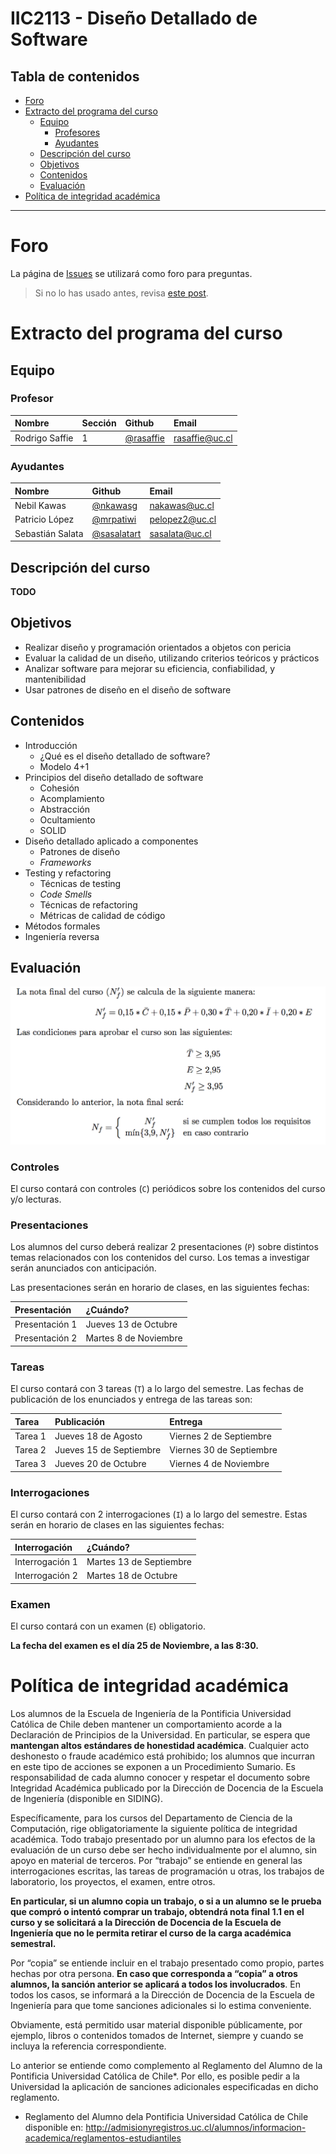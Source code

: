# IIC2113 - Diseño Detallado de Software

## Tabla de contenidos
* [Foro](#foro)
* [Extracto del programa del curso](#extracto-del-programa-del-curso)
    * [Equipo](#equipo)
        * [Profesores](#profesor)
        * [Ayudantes](#ayudantes)
    * [Descripción del curso](#descripción-del-curso)
    * [Objetivos](#objetivos)
    * [Contenidos](#contenidos)
    * [Evaluación](#evaluación)
* [Política de integridad académica](#política-de-integridad-académica)

---

# Foro

La página de [Issues](https://github.com/IIC2113-2016-2/syllabus/issues) se utilizará como foro para preguntas.

> Si no lo has usado antes, revisa [este post]( https://github.com/IIC2113-2016-2/syllabus/issues/1).

# Extracto del programa del curso

## Equipo

### Profesor

| Nombre               | Sección | Github        |  Email         |
|:-------------------- |:--------|:--------------| :--------------|
| Rodrigo Saffie       | 1       | [@rasaffie](https://github.com/rasaffie)       | [rasaffie@uc.cl](mailto:) |

### Ayudantes

| Nombre                | Github        | Email         |
|:--------------------- |:--------------|:--------------|
| Nebil Kawas           | [@nkawasg](https://github.com/nkawasg) | [nakawas@uc.cl](mailto:) |
| Patricio López        | [@mrpatiwi](https://github.com/mrpatiwi) | [pelopez2@uc.cl](mailto:) |
| Sebastián Salata      | [@sasalatart](https://github.com/sasalatart) | [sasalata@uc.cl](mailto:) |


## Descripción del curso

**TODO**

## Objetivos

* Realizar diseño y programación orientados a objetos con pericia
* Evaluar la calidad de un diseño, utilizando criterios teóricos y prácticos
* Analizar software para mejorar su eficiencia, confiabilidad, y mantenibilidad
* Usar patrones de diseño en el diseño de software

## Contenidos

* Introducción
  * ¿Qué es el diseño detallado de software?
  * Modelo 4+1
* Principios del diseño detallado de software
  * Cohesión
  * Acomplamiento
  * Abstracción
  * Ocultamiento
  * SOLID
* Diseño detallado aplicado a componentes
  * Patrones de diseño
  * *Frameworks*
* Testing y refactoring
  * Técnicas de testing
  * *Code Smells*
  * Técnicas de refactoring
  * Métricas de calidad de código
* Métodos formales
* Ingeniería reversa

## Evaluación

![nota](./media/nota.png)

### Controles

El curso contará con controles (`C`) periódicos sobre los contenidos del curso y/o lecturas.

### Presentaciones

Los alumnos del curso deberá realizar 2 presentaciones (`P`) sobre distintos temas relacionados con los contenidos del curso. Los temas a investigar serán anunciados con anticipación.

Las presentaciones serán en horario de clases, en las siguientes fechas:

| Presentación   | ¿Cuándo?       |
| :------------- | :------------- |
| Presentación 1       | Jueves 13 de Octubre       |
| Presentación 2       | Martes 8 de Noviembre       |

### Tareas

El curso contará con 3 tareas (`T`) a lo largo del semestre. Las fechas de publicación de los enunciados y entrega de las tareas son:

| Tarea          | Publicación    | Entrega     |
| :------------- | :------------- | :-----------|
| Tarea 1       | Jueves 18 de Agosto | Viernes 2 de Septiembre |
| Tarea 2       | Jueves 15 de Septiembre | Viernes 30 de Septiembre |
| Tarea 3       | Jueves 20 de Octubre | Viernes 4 de Noviembre |

### Interrogaciones

El curso contará con 2 interrogaciones (`I`) a lo largo del semestre. Estas serán en horario de clases en las siguientes fechas:

| Interrogación   | ¿Cuándo?       |
| :------------- | :------------- |
| Interrogación 1       | Martes 13 de Septiembre       |
| Interrogación 2       | Martes 18 de Octubre       |

### Examen

El curso contará con un examen (`E`) obligatorio.

**La fecha del examen es el día 25 de Noviembre, a las 8:30.**

# Política de integridad académica

Los alumnos de la Escuela de Ingeniería de la Pontificia Universidad Católica de Chile deben mantener un comportamiento acorde a la Declaración de Principios de la Universidad.  En particular, se espera que **mantengan altos estándares de honestidad académica**.  Cualquier acto deshonesto o fraude académico está prohibido; los alumnos que incurran en este tipo de acciones se exponen a un Procedimiento Sumario. Es responsabilidad de cada alumno conocer y respetar el documento sobre Integridad Académica publicado por la Dirección de Docencia de la Escuela de Ingeniería (disponible en SIDING).

Específicamente, para los cursos del Departamento de Ciencia de la Computación, rige obligatoriamente la siguiente política de integridad académica. Todo trabajo presentado por un alumno para los efectos de la evaluación de un curso debe ser hecho individualmente por el alumno, sin apoyo en material de terceros.  Por “trabajo” se entiende en general las interrogaciones escritas, las tareas de programación u otras, los trabajos de laboratorio, los proyectos, el examen, entre otros.

**En particular, si un alumno copia un trabajo, o si a un alumno se le prueba que compró o intentó comprar un trabajo, obtendrá nota final 1.1 en el curso y se solicitará a la Dirección de Docencia de la Escuela de Ingeniería que no le permita retirar el curso de la carga académica semestral.**

Por “copia” se entiende incluir en el trabajo presentado como propio, partes hechas por otra persona.  **En caso que corresponda a “copia” a otros alumnos, la sanción anterior se aplicará a todos los involucrados**.  En todos los casos, se informará a la Dirección de Docencia de la Escuela de Ingeniería para que tome sanciones adicionales si lo estima conveniente.

Obviamente, está permitido usar material disponible públicamente, por ejemplo, libros o contenidos tomados de Internet, siempre y cuando se incluya la referencia correspondiente.

Lo anterior se entiende como complemento al Reglamento del Alumno de la Pontificia Universidad Católica de Chile*.  Por ello, es posible pedir a la Universidad la aplicación de sanciones adicionales especificadas en dicho reglamento.

* Reglamento del Alumno dela Pontificia Universidad Católica de Chile disponible en: http://admisionyregistros.uc.cl/alumnos/informacion-academica/reglamentos-estudiantiles
